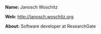 **Name:** 
Janosch Woschitz

**Web:** 
http://janosch.woschitz.org

**About:** 
Software developer at ResearchGate

